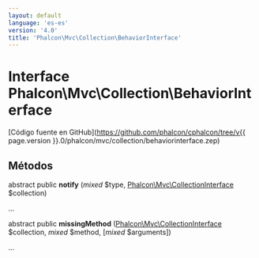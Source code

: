 ```yaml
---
layout: default
language: 'es-es'
version: '4.0'
title: 'Phalcon\Mvc\Collection\BehaviorInterface'
---
```


# Interface **Phalcon\Mvc\Collection\BehaviorInterface**

[Código fuente en GitHub](https://github.com/phalcon/cphalcon/tree/v{{ page.version }}.0/phalcon/mvc/collection/behaviorinterface.zep)

## Métodos

abstract public **notify** (*mixed* $type, [Phalcon\Mvc\CollectionInterface](Phalcon_Mvc_CollectionInterface) $collection)

...

abstract public **missingMethod** ([Phalcon\Mvc\CollectionInterface](Phalcon_Mvc_CollectionInterface) $collection, *mixed* $method, [*mixed* $arguments])

...